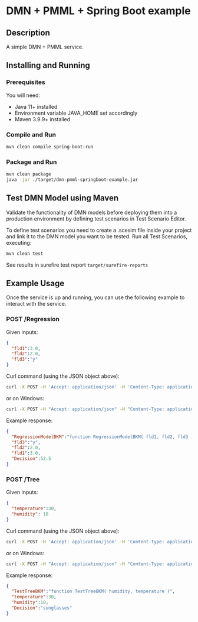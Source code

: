 # DMN + PMML + Spring Boot example

## Description

A simple DMN + PMML service.

## Installing and Running

### Prerequisites

You will need:
  - Java 11+ installed
  - Environment variable JAVA_HOME set accordingly
  - Maven 3.9.9+ installed

### Compile and Run

```sh
mvn clean compile spring-boot:run
```

### Package and Run

```sh
mvn clean package
java -jar ./target/dmn-pmml-springboot-example.jar
```

## Test DMN Model using Maven

Validate the functionality of DMN models before deploying them into a production environment by defining test scenarios in Test Scenario Editor. 

To define test scenarios you need to create a .scesim file inside your project and link it to the DMN model you want to be tested. Run all Test Scenarios, executing:

```sh
mvn clean test
```
See results in surefire test report `target/surefire-reports` 

## Example Usage

Once the service is up and running, you can use the following example to interact with the service.

### POST /Regression

Given inputs:

```json
{
  "fld1":3.0, 
  "fld2":2.0, 
  "fld3":"y"
}
```

Curl command (using the JSON object above):

```sh
curl -X POST -H 'Accept: application/json' -H 'Content-Type: application/json' -d '{"fld1":3.0, "fld2":2.0, "fld3":"y"}' http://localhost:8080/TestRegressionDMN
```
or on Windows:

```sh
curl -X POST -H "Accept: application/json" -H "Content-Type: application/json" -d "{"fld1":3.0, "fld2":2.0, "fld3":"y"}" http://localhost:8080/TestRegressionDMN
```

Example response:

```json
{
  "RegressionModelBKM":"function RegressionModelBKM( fld1, fld2, fld3 )",
  "fld3":"y",
  "fld2":2.0,
  "fld1":3.0,
  "Decision":52.5
}
```

### POST /Tree

Given inputs:

```json
{
  "temperature":30, 
  "humidity": 10 
}
```

Curl command (using the JSON object above):

```sh
curl -X POST -H 'Accept: application/json' -H 'Content-Type: application/json' -d '{"temperature":30, "humidity":10}' http://localhost:8080/TestTreeDMN
```
or on Windows:

```sh
curl -X POST -H "Accept: application/json" -H "Content-Type: application/json" -d "{"temperature":30, "humidity":10}" http://localhost:8080/TestTreeDMN
```

Example response:

```json
{  
  "TestTreeBKM":"function TestTreeBKM( humidity, temperature )",
  "temperature":30,
  "humidity":10,
  "Decision":"sunglasses"
}
```
